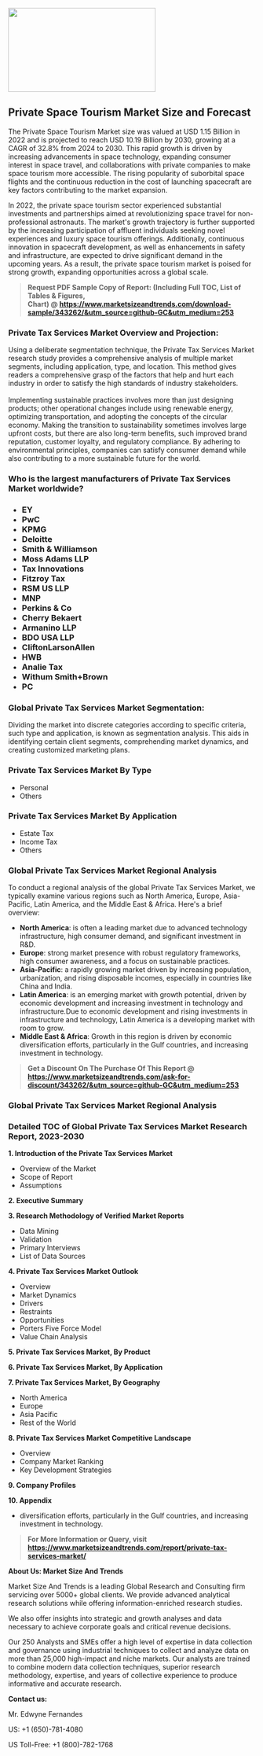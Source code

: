 <p><img class="alignnone size-medium wp-image-20088" src="https://ffe5etoiles.com/wp-content/uploads/2024/12/MST1-300x171.png" alt="" width="300" height="171" /></p><h2>Private Space Tourism Market Size and Forecast</h2><p>The Private Space Tourism Market size was valued at USD 1.15 Billion in 2022 and is projected to reach USD 10.19 Billion by 2030, growing at a CAGR of 32.8% from 2024 to 2030. This rapid growth is driven by increasing advancements in space technology, expanding consumer interest in space travel, and collaborations with private companies to make space tourism more accessible. The rising popularity of suborbital space flights and the continuous reduction in the cost of launching spacecraft are key factors contributing to the market expansion.</p><p>In 2022, the private space tourism sector experienced substantial investments and partnerships aimed at revolutionizing space travel for non-professional astronauts. The market's growth trajectory is further supported by the increasing participation of affluent individuals seeking novel experiences and luxury space tourism offerings. Additionally, continuous innovation in spacecraft development, as well as enhancements in safety and infrastructure, are expected to drive significant demand in the upcoming years. As a result, the private space tourism market is poised for strong growth, expanding opportunities across a global scale.</p></p><blockquote id="" class=""><strong>Request PDF Sample Copy of Report: (Including Full TOC, List of Tables &amp; Figures, Chart)&nbsp;@&nbsp;<strong><a href="https://www.marketsizeandtrends.com/download-sample/343262/&utm_source=github-GC&utm_medium=253" target="_blank">https://www.marketsizeandtrends.com/download-sample/343262/&utm_source=github-GC&utm_medium=253</a></strong></strong></blockquote><h3 id="" class="">Private Tax Services Market&nbsp;Overview and Projection:</h3><p id="" class="">Using a deliberate segmentation technique, the Private Tax Services Market research study provides a comprehensive analysis of multiple market segments, including application, type, and location. This method gives readers a comprehensive grasp of the factors that help and hurt each industry in order to satisfy the high standards of industry stakeholders. <br /> <br />Implementing sustainable practices involves more than just designing products; other operational changes include using renewable energy, optimizing transportation, and adopting the concepts of the circular economy. Making the transition to sustainability sometimes involves large upfront costs, but there are also long-term benefits, such improved brand reputation, customer loyalty, and regulatory compliance. By adhering to environmental principles, companies can satisfy consumer demand while also contributing to a more sustainable future for the world.</p><h3 id="" class="">Who is the largest manufacturers of&nbsp;Private Tax Services Market worldwide?</h3><h3 class=""><p><ul><li>EY </li><li> PwC </li><li> KPMG </li><li> Deloitte </li><li> Smith & Williamson </li><li> Moss Adams LLP </li><li> Tax Innovations </li><li> Fitzroy Tax </li><li> RSM US LLP </li><li> MNP </li><li> Perkins & Co </li><li> Cherry Bekaert </li><li> Armanino LLP </li><li> BDO USA LLP </li><li> CliftonLarsonAllen </li><li> HWB </li><li> Analie Tax </li><li> Withum Smith+Brown </li><li> PC</li></ul></p></h3><h3 id="" class="">Global&nbsp;Private Tax Services Market Segmentation:</h3><p id="" class="">Dividing the market into discrete categories according to specific criteria, such type and application, is known as segmentation analysis. This aids in identifying certain client segments, comprehending market dynamics, and creating customized marketing plans.</p><h3 id="" class="">Private Tax Services Market&nbsp;By Type</h3><p><p><ul><li>Personal</li><li> Others</p></li></ul></p></p><h3 id="" class="">Private Tax Services Market&nbsp;By Application</h3><p class=""><p><ul><li>Estate Tax</li><li> Income Tax</li><li> Others</li></ul></p></p><h3 id="" class="">Global Private Tax Services Market Regional Analysis</h3><p id="" class="">To conduct a regional analysis of the global Private Tax Services Market, we typically examine various regions such as North America, Europe, Asia-Pacific, Latin America, and the Middle East &amp; Africa. Here's a brief overview:</p><ul><li><strong>North America</strong>: is often a leading market due to advanced technology infrastructure, high consumer demand, and significant investment in R&amp;D.</li><li><strong>Europe</strong>: strong market presence with robust regulatory frameworks, high consumer awareness, and a focus on sustainable practices.</li><li><strong>Asia-Pacific</strong>: a rapidly growing market driven by increasing population, urbanization, and rising disposable incomes, especially in countries like China and India.</li><li><strong>Latin America</strong>: is an emerging market with growth potential, driven by economic development and increasing investment in technology and infrastructure.Due to economic development and rising investments in infrastructure and technology, Latin America is a developing market with room to grow.</li><li><strong>Middle East &amp; Africa</strong>: Growth in this region is driven by economic diversification efforts, particularly in the Gulf countries, and increasing investment in technology.</li></ul><blockquote id="" class=""><strong>Get a Discount On The Purchase Of This Report @ <strong><a href="https://www.marketsizeandtrends.com/ask-for-discount/343262/&utm_source=github-GC&utm_medium=253" target="_blank">https://www.marketsizeandtrends.com/ask-for-discount/343262/&utm_source=github-GC&utm_medium=253</a></strong></strong></blockquote><h3 id="" class="">Global Private Tax Services Market Regional Analysis</h3><h3 id="" class="">Detailed TOC of Global Private Tax Services Market Research Report, 2023-2030</h3><p id="" class=""><strong>1. Introduction of the Private Tax Services Market</strong></p><ul><li>Overview of the Market</li><li>Scope of Report</li><li>Assumptions</li></ul><p id="" class=""><strong>2. Executive Summary</strong></p><p id="" class=""><strong>3. Research Methodology of Verified Market Reports</strong></p><ul><li>Data Mining</li><li>Validation</li><li>Primary Interviews</li><li>List of Data Sources</li></ul><p id="" class=""><strong>4. Private Tax Services Market Outlook</strong></p><ul><li>Overview</li><li>Market Dynamics</li><li>Drivers</li><li>Restraints</li><li>Opportunities</li><li>Porters Five Force Model</li><li>Value Chain Analysis</li></ul><p id="" class=""><strong>5. Private Tax Services Market, By Product</strong></p><p id="" class=""><strong>6. Private Tax Services Market, By Application</strong></p><p id="" class=""><strong>7. Private Tax Services Market, By Geography</strong></p><ul><li>North America</li><li>Europe</li><li>Asia Pacific</li><li>Rest of the World</li></ul><p id="" class=""><strong>8. Private Tax Services Market Competitive Landscape</strong></p><ul><li>Overview</li><li>Company Market Ranking</li><li>Key Development Strategies</li></ul><p id="" class=""><strong>9. Company Profiles</strong></p><p id="" class=""><strong>10. Appendix</strong></p><ul><li>diversification efforts, particularly in the Gulf countries, and increasing investment in technology.</li></ul><blockquote id="" class=""><strong>For More Information or Query, visit <strong><strong><a href="https://www.marketsizeandtrends.com/report/private-tax-services-market/" target="_blank">https://www.marketsizeandtrends.com/report/private-tax-services-market/</a></strong></strong></strong></blockquote><p id="" class=""><strong>About Us: Market Size And Trends</strong></p><p id="" class="">Market Size And Trends is a leading Global Research and Consulting firm servicing over 5000+ global clients. We provide advanced analytical research solutions while offering information-enriched research studies.</p><p id="" class="">We also offer insights into strategic and growth analyses and data necessary to achieve corporate goals and critical revenue decisions.</p><p id="" class="">Our 250 Analysts and SMEs offer a high level of expertise in data collection and governance using industrial techniques to collect and analyze data on more than 25,000 high-impact and niche markets. Our analysts are trained to combine modern data collection techniques, superior research methodology, expertise, and years of collective experience to produce informative and accurate research.</p><p id="" class=""><strong>Contact us:</strong></p><p id="" class="">Mr. Edwyne Fernandes</p><p id="" class="">US: +1 (650)-781-4080</p><p id="" class="">US Toll-Free: +1 (800)-782-1768</p>
